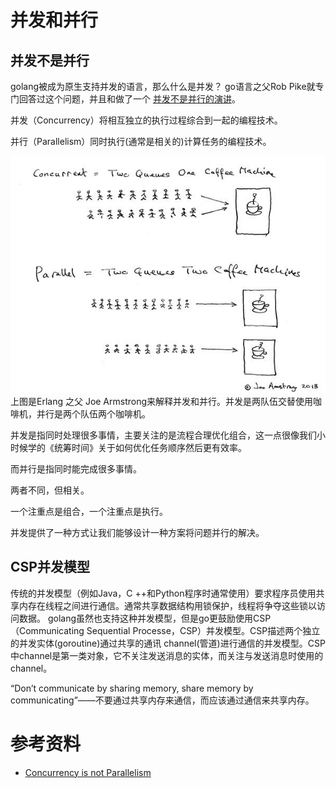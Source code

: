 # 并发和并行

## 并发不是并行

golang被成为原生支持并发的语言，那么什么是并发？
go语言之父Rob Pike就专门回答过这个问题，并且和做了一个 [并发不是并行的演讲](https://talks.golang.org/2012/waza.slide)。

并发（Concurrency）将相互独立的执行过程综合到一起的编程技术。

并行（Parallelism）同时执行(通常是相关的)计算任务的编程技术。

![](../img/concurreat.jpg)
上图是Erlang 之父 Joe Armstrong来解释并发和并行。并发是两队伍交替使用咖啡机，并行是两个队伍两个咖啡机。


并发是指同时处理很多事情，主要关注的是流程合理优化组合，这一点很像我们小时候学的《统筹时间》关于如何优化任务顺序然后更有效率。

而并行是指同时能完成很多事情。

两者不同，但相关。

一个注重点是组合，一个注重点是执行。

并发提供了一种方式让我们能够设计一种方案将问题并行的解决。

## CSP并发模型

传统的并发模型（例如Java，C ++和Python程序时通常使用）要求程序员使用共享内存在线程之间进行通信。通常共享数据结构用锁保护，线程将争夺这些锁以访问数据。
golang虽然也支持这种并发模型，但是go更鼓励使用CSP（Communicating Sequential Processe，CSP）并发模型。CSP描述两个独立的并发实体(goroutine)通过共享的通讯 channel(管道)进行通信的并发模型。CSP中channel是第一类对象，它不关注发送消息的实体，而关注与发送消息时使用的channel。

“Don’t communicate by sharing memory, share memory by communicating”——不要通过共享内存来通信，而应该通过通信来共享内存。


# 参考资料

- [Concurrency is not Parallelism](https://talks.golang.org/2012/waza.slide)